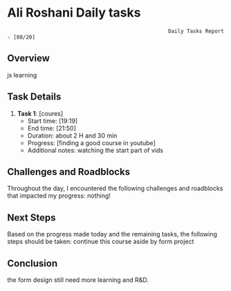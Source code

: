 # Ali Roshani Daily tasks
                                                        Daily Tasks Report - [08/20]
 
## Overview

js learning
 
## Task Details

1. **Task 1**: [coures]
   - Start time: [19:19]
   - End time: [21:50]
   - Duration:  about 2 H and 30 min
   - Progress: [finding a good course in youtube]
   - Additional notes: watching the start part of vids

## Challenges and Roadblocks

Throughout the day, I encountered the following challenges and roadblocks that impacted my progress:
nothing!


## Next Steps

Based on the progress made today and the remaining tasks, the following steps should be taken:
continue this course aside by form project


## Conclusion
the form design still need more learning and R&D.

